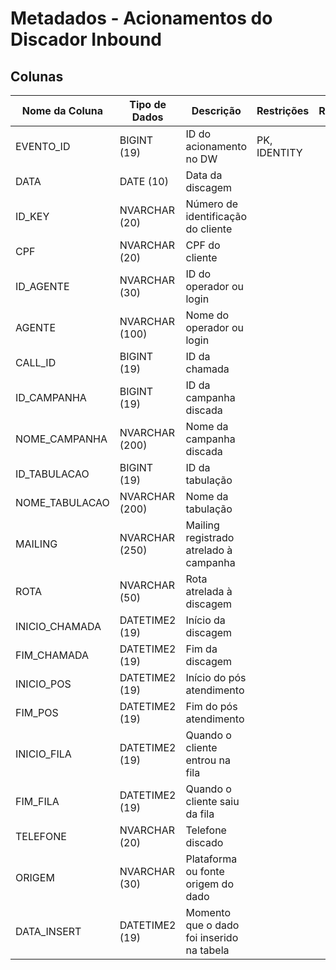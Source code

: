 # Metadados - Acionamentos do Discador Inbound

## Colunas

| Nome da Coluna    | Tipo de Dados | Descrição                                          | Restrições   | Relacionamento     |
|-------------------|---------------|----------------------------------------------------|--------------|--------------------|
| EVENTO_ID         | BIGINT (19)   | ID do acionamento no DW                            |PK, IDENTITY  |                    |
| DATA              | DATE (10)     | Data da discagem                                   |              |                    |
| ID_KEY            | NVARCHAR (20) | Número de identificação do cliente                 |              |                    |
| CPF               | NVARCHAR (20) | CPF do cliente                                     |              |                    |
| ID_AGENTE         | NVARCHAR (30) | ID do operador ou login                            |              |                    |
| AGENTE            | NVARCHAR (100)| Nome do operador ou login                          |              |                    |
| CALL_ID           | BIGINT (19)   | ID da chamada                                      |              |                    |
| ID_CAMPANHA       | BIGINT (19)   | ID da campanha discada                             |              |                    |
| NOME_CAMPANHA     | NVARCHAR (200)| Nome da campanha discada                           |              |                    |
| ID_TABULACAO      | BIGINT (19)   | ID da tabulação                                    |              |                    |
| NOME_TABULACAO    | NVARCHAR (200)| Nome da tabulação                                  |              |                    |
| MAILING           | NVARCHAR (250)| Mailing registrado atrelado à campanha             |              |                    |
| ROTA              | NVARCHAR (50) | Rota atrelada à discagem                           |              |                    |
| INICIO_CHAMADA    | DATETIME2 (19)| Início da discagem                                 |              |                    |
| FIM_CHAMADA       | DATETIME2 (19)| Fim da discagem                                    |              |                    |
| INICIO_POS        | DATETIME2 (19)| Início do pós atendimento                          |              |                    |
| FIM_POS           | DATETIME2 (19)| Fim do pós atendimento                             |              |                    |
| INICIO_FILA       | DATETIME2 (19)| Quando o cliente entrou na fila                    |              |                    |
| FIM_FILA          | DATETIME2 (19)| Quando o cliente saiu da fila                      |              |                    |
| TELEFONE          | NVARCHAR (20) | Telefone discado                                   |              |                    |
| ORIGEM            | NVARCHAR (30) | Plataforma ou fonte origem do dado                 |              |                    |
| DATA_INSERT       | DATETIME2 (19)| Momento que o dado foi inserido na tabela          |              |                    |
